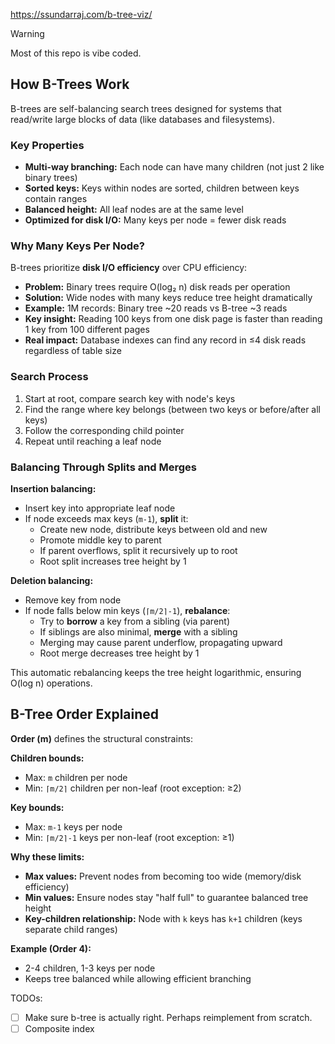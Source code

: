 https://ssundarraj.com/b-tree-viz/

> [!WARNING]
> Most of this repo is vibe coded.

## How B-Trees Work

B-trees are self-balancing search trees designed for systems that read/write large blocks of data (like databases and filesystems).

### Key Properties
- **Multi-way branching:** Each node can have many children (not just 2 like binary trees)
- **Sorted keys:** Keys within nodes are sorted, children between keys contain ranges
- **Balanced height:** All leaf nodes are at the same level
- **Optimized for disk I/O:** Many keys per node = fewer disk reads

### Why Many Keys Per Node?

B-trees prioritize **disk I/O efficiency** over CPU efficiency:

- **Problem:** Binary trees require O(log₂ n) disk reads per operation
- **Solution:** Wide nodes with many keys reduce tree height dramatically
- **Example:** 1M records: Binary tree ~20 reads vs B-tree ~3 reads
- **Key insight:** Reading 100 keys from one disk page is faster than reading 1 key from 100 different pages
- **Real impact:** Database indexes can find any record in ≤4 disk reads regardless of table size

### Search Process
1. Start at root, compare search key with node's keys
2. Find the range where key belongs (between two keys or before/after all keys)
3. Follow the corresponding child pointer
4. Repeat until reaching a leaf node

### Balancing Through Splits and Merges

**Insertion balancing:**
- Insert key into appropriate leaf node
- If node exceeds max keys (`m-1`), **split** it:
  - Create new node, distribute keys between old and new
  - Promote middle key to parent
  - If parent overflows, split it recursively up to root
  - Root split increases tree height by 1

**Deletion balancing:**
- Remove key from node
- If node falls below min keys (`⌈m/2⌉-1`), **rebalance**:
  - Try to **borrow** a key from a sibling (via parent)
  - If siblings are also minimal, **merge** with a sibling
  - Merging may cause parent underflow, propagating upward
  - Root merge decreases tree height by 1

This automatic rebalancing keeps the tree height logarithmic, ensuring O(log n) operations.

## B-Tree Order Explained

**Order (m)** defines the structural constraints:

**Children bounds:**
- Max: `m` children per node
- Min: `⌈m/2⌉` children per non-leaf (root exception: ≥2)

**Key bounds:**
- Max: `m-1` keys per node
- Min: `⌈m/2⌉-1` keys per non-leaf (root exception: ≥1)

**Why these limits:**
- **Max values:** Prevent nodes from becoming too wide (memory/disk efficiency)
- **Min values:** Ensure nodes stay "half full" to guarantee balanced tree height
- **Key-children relationship:** Node with `k` keys has `k+1` children (keys separate child ranges)

**Example (Order 4):**
- 2-4 children, 1-3 keys per node
- Keeps tree balanced while allowing efficient branching

TODOs:
- [ ] Make sure b-tree is actually right. Perhaps reimplement from scratch.
- [ ] Composite index
